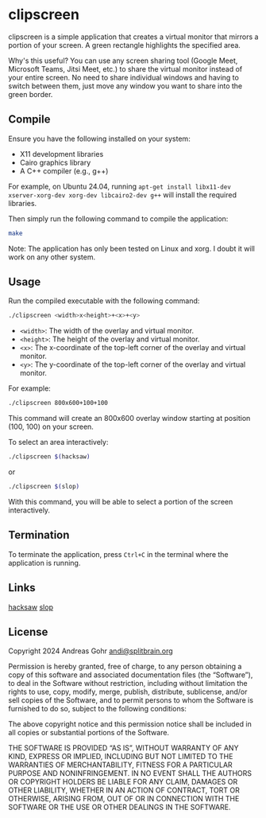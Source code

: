 # clipscreen

clipscreen is a simple application that creates a virtual monitor that mirrors a portion of your screen. A green rectangle highlights the specified area. 

Why's this useful? You can use any screen sharing tool (Google Meet, Microsoft Teams, Jitsi Meet, etc.) to share the virtual monitor instead of your entire screen. No need to share individual windows and having to switch between them, just move any window you want to share into the green border.

## Compile

Ensure you have the following installed on your system:

- X11 development libraries
- Cairo graphics library
- A C++ compiler (e.g., g++)

For example, on Ubuntu 24.04,
running `apt-get install libx11-dev xserver-xorg-dev xorg-dev libcairo2-dev g++`
will install the required libraries.

Then simply run the following command to compile the application:

```bash
make
```

Note: The application has only been tested on Linux and xorg. I doubt it will work on any other system.

## Usage

Run the compiled executable with the following command:

```bash
./clipscreen <width>x<height>+<x>+<y>
```

- `<width>`: The width of the overlay and virtual monitor.
- `<height>`: The height of the overlay and virtual monitor.
- `<x>`: The x-coordinate of the top-left corner of the overlay and virtual monitor.
- `<y>`: The y-coordinate of the top-left corner of the overlay and virtual monitor.

For example:

```bash
./clipscreen 800x600+100+100
```

This command will create an 800x600 overlay window starting at position (100, 100) on your screen.

To select an area interactively:

```bash
./clipscreen $(hacksaw)
```

or

```bash
./clipscreen $(slop)
```

With this command, you will be able to select a portion of the screen interactively.

## Termination

To terminate the application, press `Ctrl+C` in the terminal where the application is running.

## Links
[hacksaw](https://github.com/neXromancers/hacksaw)
[slop](https://github.com/naelstrof/slop)

## License

Copyright 2024 Andreas Gohr <andi@splitbrain.org>

Permission is hereby granted, free of charge, to any person obtaining a copy of this software and associated documentation files (the “Software”), to deal in the Software without restriction, including without limitation the rights to use, copy, modify, merge, publish, distribute, sublicense, and/or sell copies of the Software, and to permit persons to whom the Software is furnished to do so, subject to the following conditions:

The above copyright notice and this permission notice shall be included in all copies or substantial portions of the Software.

THE SOFTWARE IS PROVIDED “AS IS”, WITHOUT WARRANTY OF ANY KIND, EXPRESS OR IMPLIED, INCLUDING BUT NOT LIMITED TO THE WARRANTIES OF MERCHANTABILITY, FITNESS FOR A PARTICULAR PURPOSE AND NONINFRINGEMENT. IN NO EVENT SHALL THE AUTHORS OR COPYRIGHT HOLDERS BE LIABLE FOR ANY CLAIM, DAMAGES OR OTHER LIABILITY, WHETHER IN AN ACTION OF CONTRACT, TORT OR OTHERWISE, ARISING FROM, OUT OF OR IN CONNECTION WITH THE SOFTWARE OR THE USE OR OTHER DEALINGS IN THE SOFTWARE.

